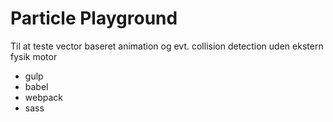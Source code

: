 # Particle Playground

Til at teste vector baseret animation og evt. collision detection uden ekstern fysik motor

- gulp
- babel
- webpack
- sass
